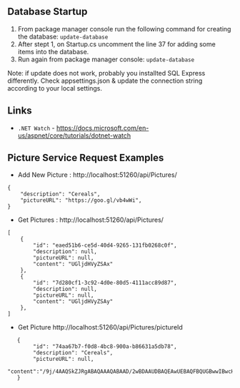 ## Database Startup

1. From package manager console run the following command for creating the database: `update-database`
2. After stept 1, on Startup.cs uncomment the line 37 for adding some items into the database. 
3. Run again from package manager console: `update-database`

Note: if update does not work, probably you installted SQL Express differently. Check appsettings.json & update the connection string according to your local settings.

## Links

* `.NET Watch` - https://docs.microsoft.com/en-us/aspnet/core/tutorials/dotnet-watch


## Picture Service Request Examples

* Add New Picture : http://localhost:51260/api/Pictures/
```
{
    "description": "Cereals",
    "pictureURL": "https://goo.gl/vb4wWi",
}
```
    
* Get Pictures : http://localhost:51260/api/Pictures/
```
[
    {
        "id": "eaed51b6-ce5d-40d4-9265-131fb0268c0f",
        "description": null,
        "pictureURL": null,
        "content": "UGljdHVyZSAx"
    },
    {
        "id": "7d280cf1-3c92-4d0e-80d5-4111acc89d87",
        "description": null,
        "pictureURL": null,
        "content": "UGljdHVyZSAy"
    },
]
```
* Get Picture http://localhost:51260/api/Pictures/pictureId
``` 
   {
        "id": "74aa67b7-f0d8-4bc8-900a-b86631a5db78",
        "description": "Cereals",
        "pictureURL": null,
        "content":"/9j/4AAQSkZJRgABAQAAAQABAAD/2wBDAAUDBAQEAwUEBAQFBQUGBwwIBwcHBw8LCwkMEQ8
   }
```



